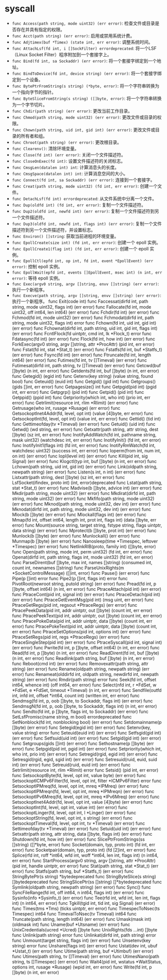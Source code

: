 # syscall

- `func Access(path string, mode uint32) (err error)`: 检查文件或目录是否存在并具有指定的权限。
- `func Acct(path string) (err error)`: 启用或禁用系统计费。
- `func Adjtimex(buf *Timex) (state int, err error)`: 调整系统时间。
- `func AttachLsf(fd int, i []SockFilter) errordeprecated`: 将一个LSF（Linux Socket Filter）程序附加到一个套接字上。
- `func Bind(fd int, sa Sockaddr) (err error)`: 将一个套接字绑定到一个地址。
- `func BindToDevice(fd int, device string) (err error)`: 将一个套接字绑定到一个设备。
- `func BytePtrFromString(s string) (*byte, error)`: 将一个字符串转换为一个指向字节的指针。
- `func ByteSliceFromString(s string) ([]byte, error)`: 将一个字符串转换为一个字节切片。
- `func Chdir(path string) (err error)`: 更改当前工作目录。
- `func Chmod(path string, mode uint32) (err error)`: 更改文件或目录的权限。
- `func Chown(path string, uid int, gid int) (err error)`: 更改文件或目录的所有者和组。
- `func Chroot(path string) (err error)`: 更改根目录。
- `func Clearenv()`: 清除环境变量。
- `func Close(fd int) (err error)`: 关闭一个文件描述符。
- `func CloseOnExec(fd int)`: 设置文件描述符的关闭标志。
- `func CmsgLen(datalen int) int`: 计算消息头的长度。
- `func CmsgSpace(datalen int) int`: 计算消息空间的大小。
- `func Connect(fd int, sa Sockaddr) (err error)`: 连接到一个套接字。
- `func Creat(path string, mode uint32) (fd int, err error)`: 创建一个文件。
- `func DetachLsf(fd int) errordeprecated`: 从文件系统中分离一个文件。
- `func Dup(oldfd int) (fd int, err error)`: 复制一个文件描述符。
- `func Dup2(oldfd int, newfd int) (err error)`: 复制一个文件描述符到另一个文件描述符。
- `func Dup3(oldfd int, newfd int, flags int) (err error)`: 复制一个文件描述符到另一个文件描述符，并设置标志。
- `func Environ() []string`: 获取当前进程的环境变量。
- `func EpollCreate(size int) (fd int, err error)`: 创建一个 epoll 实例。
- `func EpollCreate1(flag int) (fd int, err error)`: 创建一个 epoll 实例。
- `func EpollCtl(epfd int, op int, fd int, event *EpollEvent) (err error)`: 控制 epoll 实例。
- `func EpollWait(epfd int, events []EpollEvent, msec int) (n int, err error)`: 等待 epoll 实例。
- `func Exec(argv0 string, argv []string, envv []string) (err error)`: 执行一个新程序。
- `func Execve(path string, argv []string, envv []string) (err error)`: 执行一个新程序。
func Exit(code int)
func Faccessat(dirfd int, path string, mode uint32, flags int) (err error)
func Fallocate(fd int, mode uint32, off int64, len int64) (err error)
func Fchdir(fd int) (err error)
func Fchmod(fd int, mode uint32) (err error)
func Fchmodat(dirfd int, path string, mode uint32, flags int) error
func Fchown(fd int, uid int, gid int) (err error)
func Fchownat(dirfd int, path string, uid int, gid int, flags int) (err error)
func FcntlFlock(fd uintptr, cmd int, lk *Flock_t) error
func Fdatasync(fd int) (err error)
func Flock(fd int, how int) (err error)
func ForkExec(argv0 string, argv []string, attr *ProcAttr) (pid int, err error)
func Fstat(fd int, stat *Stat_t) (err error)
func Fstatfs(fd int, buf *Statfs_t) (err error)
func Fsync(fd int) (err error)
func Ftruncate(fd int, length int64) (err error)
func Futimes(fd int, tv []Timeval) (err error)
func Futimesat(dirfd int, path string, tv []Timeval) (err error)
func Getcwd(buf []byte) (n int, err error)
func Getdents(fd int, buf []byte) (n int, err error)
func Getegid() (egid int)
func Getenv(key string) (value string, found bool)
func Geteuid() (euid int)
func Getgid() (gid int)
func Getgroups() (gids []int, err error)
func Getpagesize() int
func Getpgid(pid int) (pgid int, err error)
func Getpgrp() (pid int)
func Getpid() (pid int)
func Getppid() (ppid int)
func Getpriority(which int, who int) (prio int, err error)
func Getrlimit(resource int, rlim *Rlimit) (err error)
func Getrusage(who int, rusage *Rusage) (err error)
func GetsockoptInet4Addr(fd, level, opt int) (value [4]byte, err error)
func GetsockoptInt(fd, level, opt int) (value int, err error)
func Gettid() (tid int)
func Gettimeofday(tv *Timeval) (err error)
func Getuid() (uid int)
func Getwd() (wd string, err error)
func Getxattr(path string, attr string, dest []byte) (sz int, err error)
func InotifyAddWatch(fd int, pathname string, mask uint32) (watchdesc int, err error)
func InotifyInit() (fd int, err error)
func InotifyInit1(flags int) (fd int, err error)
func InotifyRmWatch(fd int, watchdesc uint32) (success int, err error)
func Ioperm(from int, num int, on int) (err error)
func Iopl(level int) (err error)
func Kill(pid int, sig Signal) (err error)
func Klogctl(typ int, buf []byte) (n int, err error)
func Lchown(path string, uid int, gid int) (err error)
func Link(oldpath string, newpath string) (err error)
func Listen(s int, n int) (err error)
func Listxattr(path string, dest []byte) (sz int, err error)
func LsfSocket(ifindex, proto int) (int, error)deprecated
func Lstat(path string, stat *Stat_t) (err error)
func Madvise(b []byte, advice int) (err error)
func Mkdir(path string, mode uint32) (err error)
func Mkdirat(dirfd int, path string, mode uint32) (err error)
func Mkfifo(path string, mode uint32) (err error)
func Mknod(path string, mode uint32, dev int) (err error)
func Mknodat(dirfd int, path string, mode uint32, dev int) (err error)
func Mlock(b []byte) (err error)
func Mlockall(flags int) (err error)
func Mmap(fd int, offset int64, length int, prot int, flags int) (data []byte, err error)
func Mount(source string, target string, fstype string, flags uintptr, data string) (err error)
func Mprotect(b []byte, prot int) (err error)
func Munlock(b []byte) (err error)
func Munlockall() (err error)
func Munmap(b []byte) (err error)
func Nanosleep(time *Timespec, leftover *Timespec) (err error)
func NetlinkRIB(proto, family int) ([]byte, error)
func Open(path string, mode int, perm uint32) (fd int, err error)
func Openat(dirfd int, path string, flags int, mode uint32) (fd int, err error)
func ParseDirent(buf []byte, max int, names []string) (consumed int, count int, newnames []string)
func ParseUnixRights(m *SocketControlMessage) ([]int, error)
func Pause() (err error)
func Pipe(p []int) error
func Pipe2(p []int, flags int) error
func PivotRoot(newroot string, putold string) (err error)
func Pread(fd int, p []byte, offset int64) (n int, err error)
func PtraceAttach(pid int) (err error)
func PtraceCont(pid int, signal int) (err error)
func PtraceDetach(pid int) (err error)
func PtraceGetEventMsg(pid int) (msg uint, err error)
func PtraceGetRegs(pid int, regsout *PtraceRegs) (err error)
func PtracePeekData(pid int, addr uintptr, out []byte) (count int, err error)
func PtracePeekText(pid int, addr uintptr, out []byte) (count int, err error)
func PtracePokeData(pid int, addr uintptr, data []byte) (count int, err error)
func PtracePokeText(pid int, addr uintptr, data []byte) (count int, err error)
func PtraceSetOptions(pid int, options int) (err error)
func PtraceSetRegs(pid int, regs *PtraceRegs) (err error)
func PtraceSingleStep(pid int) (err error)
func PtraceSyscall(pid int, signal int) (err error)
func Pwrite(fd int, p []byte, offset int64) (n int, err error)
func Read(fd int, p []byte) (n int, err error)
func ReadDirent(fd int, buf []byte) (n int, err error)
func Readlink(path string, buf []byte) (n int, err error)
func Reboot(cmd int) (err error)
func Removexattr(path string, attr string) (err error)
func Rename(oldpath string, newpath string) (err error)
func Renameat(olddirfd int, oldpath string, newdirfd int, newpath string) (err error)
func Rmdir(path string) error
func Seek(fd int, offset int64, whence int) (off int64, err error)
func Select(nfd int, r *FdSet, w *FdSet, e *FdSet, timeout *Timeval) (n int, err error)
func Sendfile(outfd int, infd int, offset *int64, count int) (written int, err error)
func Sendmsg(fd int, p, oob []byte, to Sockaddr, flags int) (err error)
func SendmsgN(fd int, p, oob []byte, to Sockaddr, flags int) (n int, err error)
func Sendto(fd int, p []byte, flags int, to Sockaddr) (err error)
func SetLsfPromisc(name string, m bool) errordeprecated
func SetNonblock(fd int, nonblocking bool) (err error)
func Setdomainname(p []byte) (err error)
func Setegid(egid int) (err error)
func Setenv(key, value string) error
func Seteuid(euid int) (err error)
func Setfsgid(gid int) (err error)
func Setfsuid(uid int) (err error)
func Setgid(gid int) (err error)
func Setgroups(gids []int) (err error)
func Sethostname(p []byte) (err error)
func Setpgid(pid int, pgid int) (err error)
func Setpriority(which int, who int, prio int) (err error)
func Setregid(rgid, egid int) (err error)
func Setresgid(rgid, egid, sgid int) (err error)
func Setresuid(ruid, euid, suid int) (err error)
func Setreuid(ruid, euid int) (err error)
func Setrlimit(resource int, rlim *Rlimit) error
func Setsid() (pid int, err error)
func SetsockoptByte(fd, level, opt int, value byte) (err error)
func SetsockoptICMPv6Filter(fd, level, opt int, filter *ICMPv6Filter) error
func SetsockoptIPMreq(fd, level, opt int, mreq *IPMreq) (err error)
func SetsockoptIPMreqn(fd, level, opt int, mreq *IPMreqn) (err error)
func SetsockoptIPv6Mreq(fd, level, opt int, mreq *IPv6Mreq) (err error)
func SetsockoptInet4Addr(fd, level, opt int, value [4]byte) (err error)
func SetsockoptInt(fd, level, opt int, value int) (err error)
func SetsockoptLinger(fd, level, opt int, l *Linger) (err error)
func SetsockoptString(fd, level, opt int, s string) (err error)
func SetsockoptTimeval(fd, level, opt int, tv *Timeval) (err error)
func Settimeofday(tv *Timeval) (err error)
func Setuid(uid int) (err error)
func Setxattr(path string, attr string, data []byte, flags int) (err error)
func Shutdown(fd int, how int) (err error)
func SlicePtrFromStrings(ss []string) ([]*byte, error)
func Socket(domain, typ, proto int) (fd int, err error)
func Socketpair(domain, typ, proto int) (fd [2]int, err error)
func Splice(rfd int, roff *int64, wfd int, woff *int64, len int, flags int) (n int64, err error)
func StartProcess(argv0 string, argv []string, attr *ProcAttr) (pid int, handle uintptr, err error)
func Stat(path string, stat *Stat_t) (err error)
func Statfs(path string, buf *Statfs_t) (err error)
func StringBytePtr(s string) *bytedeprecated
func StringByteSlice(s string) []bytedeprecated
func StringSlicePtr(ss []string) []*bytedeprecated
func Symlink(oldpath string, newpath string) (err error)
func Sync()
func SyncFileRange(fd int, off int64, n int64, flags int) (err error)
func Sysinfo(info *Sysinfo_t) (err error)
func Tee(rfd int, wfd int, len int, flags int) (n int64, err error)
func Tgkill(tgid int, tid int, sig Signal) (err error)
func Times(tms *Tms) (ticks uintptr, err error)
func TimespecToNsec(ts Timespec) int64
func TimevalToNsec(tv Timeval) int64
func Truncate(path string, length int64) (err error)
func Umask(mask int) (oldmask int)
func Uname(buf *Utsname) (err error)
func UnixCredentials(ucred *Ucred) []byte
func UnixRights(fds ...int) []byte
func Unlink(path string) error
func Unlinkat(dirfd int, path string) error
func Unmount(target string, flags int) (err error)
func Unsetenv(key string) error
func Unshare(flags int) (err error)
func Ustat(dev int, ubuf *Ustat_t) (err error)
func Utime(path string, buf *Utimbuf) (err error)
func Utimes(path string, tv []Timeval) (err error)
func UtimesNano(path string, ts []Timespec) (err error)
func Wait4(pid int, wstatus *WaitStatus, options int, rusage *Rusage) (wpid int, err error)
func Write(fd int, p []byte) (n int, err error)
